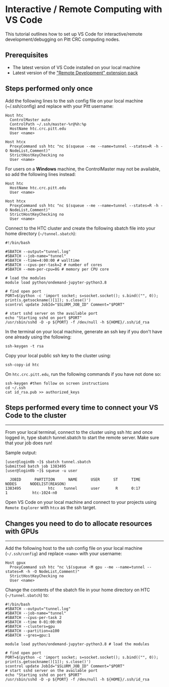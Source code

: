 # Interactive / Remote Computing with VS Code

This tutorial outlines how to set up VS Code for interactive/remote development/debugging on Pitt CRC computing nodes.

## Prerequisites

- The latest version of VS Code installed on your local machine
- Latest version of the ["Remote Development" extension pack](https://marketplace.visualstudio.com/items?itemName=ms-vscode-remote.vscode-remote-extensionpack)

## Steps performed **only once**

Add the following lines to the ssh config file on your local machine (~/.ssh/config) 
and replace <name> with your Pitt username:

```
Host htc  
  ControlMaster auto  
  ControlPath ~/.ssh/master-%r@%h:%p  
  HostName htc.crc.pitt.edu  
  User <name>

Host htcx  
  ProxyCommand ssh htc "nc $(squeue --me --name=tunnel --states=R -h -O NodeList,Comment)"  
  StrictHostKeyChecking no  
  User <name>
```

For users on a **Windows** machine, the ControlMaster may not be available, so add the following lines instead:

```
Host htc
  HostName htc.crc.pitt.edu
  User <name>

Host htcx  
  ProxyCommand ssh htc "nc $(squeue --me --name=tunnel --states=R -h -O NodeList,Comment)"  
  StrictHostKeyChecking no  
  User <name>
```

Connect to the HTC cluster and create the following sbatch file into your home directory (`~/tunnel.sbatch`):

```shell
#!/bin/bash

#SBATCH --output="tunnel.log"  
#SBATCH --job-name="tunnel"  
#SBATCH --time=4:00:00 # walltime  
#SBATCH --cpus-per-task=2 # number of cores  
#SBATCH --mem-per-cpu=8G # memory per CPU core

# load the modules  
module load python/ondemand-jupyter-python3.8

# find open port  
PORT=$(python -c 'import socket; s=socket.socket(); s.bind(("", 0)); print(s.getsockname()[1]); s.close()')  
scontrol update JobId="$SLURM_JOB_ID" Comment="$PORT"

# start sshd server on the available port  
echo "Starting sshd on port $PORT"  
/usr/sbin/sshd -D -p ${PORT} -f /dev/null -h ${HOME}/.ssh/id_rsa
```

In the terminal on your local machine, generate an ssh key if you don't have one already using the following:
```
ssh-keygen -t rsa
```
Copy your local public ssh key to the cluster using:
```
ssh-copy-id htc
```
On `htc.crc.pitt.edu`, run the following commands if you have not done so:
```
ssh-keygen #then follow on screen instructions  
cd ~/.ssh  
cat id_rsa.pub >> authorized_keys
```

## Steps performed every time to connect your VS Code to the cluster
---------------------------------------------------------------------

From your local terminal, connect to the cluster using ssh htc and once logged in, 
type sbatch tunnel.sbatch to start the remote server. Make sure that your job does run!

Sample output:

```commandline
[user@login0b ~]$ sbatch tunnel.sbatch  
Submitted batch job 1383495  
[user@login0b ~]$ squeue -u user

  JOBID      PARTITION      NAME      USER      ST      TIME      NODES      NODELIST(REASON)  
1383495            htc    tunnel      user       R      0:17          1           htc-1024-n0
```

Open VS Code on your local machine and connect to your projects using `Remote Explorer` with `htcx` as the ssh target.

## Changes you need to do to allocate resources with GPUs
----------------------------------------------------------

Add the following host to the ssh config file on your local machine (`~/.ssh/config`) and 
replace `<name>` with your username:
```
Host gpux  
  ProxyCommand ssh htc "nc \$(squeue -M gpu --me --name=tunnel --states=R -h -O NodeList,Comment)"  
  StrictHostKeyChecking no  
  User <name>
```

Change the contents of the sbatch file in your home directory on HTC (`~/tunnel.sbatch`) to:
```shell
#!/bin/bash  
#SBATCH --output="tunnel.log"  
#SBATCH --job-name="tunnel"  
#SBATCH --cpus-per-task 2  
#SBATCH --time 0-01:00:00  
#SBATCH --clusters=gpu  
#SBATCH --partition=a100  
#SBATCH --gres=gpu:1

module load python/ondemand-jupyter-python3.8 # load the modules

# find open port  
PORT=$(python -c 'import socket; s=socket.socket(); s.bind(("", 0));  
print(s.getsockname()[1]); s.close()')  
scontrol update JobId="$SLURM_JOB_ID" Comment="$PORT"  
# start sshd server on the available port  
echo "Starting sshd on port $PORT"  
/usr/sbin/sshd -D -p ${PORT} -f /dev/null -h ${HOME}/.ssh/id_rsa
```
